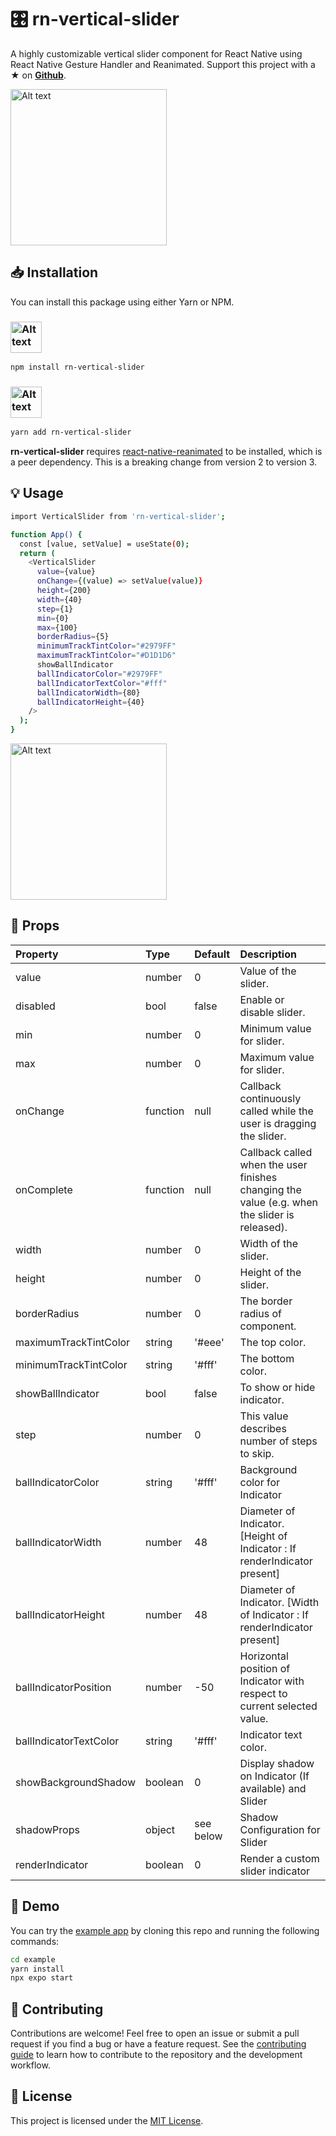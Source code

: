 # :control_knobs: rn-vertical-slider

A highly customizable vertical slider component for React Native using React Native Gesture Handler and Reanimated. Support this project with a ★ on [**Github**](https://github.com/sacmii/rn-vertical-slider).

<img src="https://user-images.githubusercontent.com/12546974/219866420-4796142d-396f-4b31-996a-89f570f7a863.gif" alt="Alt text" width="250">

## :inbox_tray: Installation

You can install this package using either Yarn or NPM.

### <img src="https://upload.wikimedia.org/wikipedia/commons/thumb/d/db/Npm-logo.svg/1200px-Npm-logo.svg.png" alt="Alt text" width="50">

```bash
npm install rn-vertical-slider
```

### <img src="https://raw.githubusercontent.com/yarnpkg/assets/master/yarn-kitten-full.png" alt="Alt text" width="50">

```bash
yarn add rn-vertical-slider
```

**rn-vertical-slider** requires [react-native-reanimated](https://docs.swmansion.com/react-native-reanimated/) to be installed, which is a peer dependency. This is a breaking change from version 2 to version 3.

## :bulb: Usage

```bash
import VerticalSlider from 'rn-vertical-slider';

function App() {
  const [value, setValue] = useState(0);
  return (
    <VerticalSlider
      value={value}
      onChange={(value) => setValue(value)}
      height={200}
      width={40}
      step={1}
      min={0}
      max={100}
      borderRadius={5}
      minimumTrackTintColor="#2979FF"
      maximumTrackTintColor="#D1D1D6"
      showBallIndicator
      ballIndicatorColor="#2979FF"
      ballIndicatorTextColor="#fff"
      ballIndicatorWidth={80}
      ballIndicatorHeight={40}
    />
  );
}
```

<img src="https://user-images.githubusercontent.com/12546974/219865670-04781857-d2eb-48b5-a14d-104d73bdc928.gif" alt="Alt text" width="250">

## :book: Props

| Property               | Type     | Default   | Description                                                                                   |
| :--------------------- | :------- | :-------- | :-------------------------------------------------------------------------------------------- |
| value                  | number   | 0         | Value of the slider.                                                                          |
| disabled               | bool     | false     | Enable or disable slider.                                                                     |
| min                    | number   | 0         | Minimum value for slider.                                                                     |
| max                    | number   | 0         | Maximum value for slider.                                                                     |
| onChange               | function | null      | Callback continuously called while the user is dragging the slider.                           |
| onComplete             | function | null      | Callback called when the user finishes changing the value (e.g. when the slider is released). |
| width                  | number   | 0         | Width of the slider.                                                                          |
| height                 | number   | 0         | Height of the slider.                                                                         |
| borderRadius           | number   | 0         | The border radius of component.                                                               |
| maximumTrackTintColor  | string   | '#eee'    | The top color.                                                                                |
| minimumTrackTintColor  | string   | '#fff'    | The bottom color.                                                                             |
| showBallIndicator      | bool     | false     | To show or hide indicator.                                                                    |
| step                   | number   | 0         | This value describes number of steps to skip.                                                 |
| ballIndicatorColor     | string   | '#fff'    | Background color for Indicator                                                                |
| ballIndicatorWidth     | number   | 48        | Diameter of Indicator. [Height of Indicator : If renderIndicator present]                     |
| ballIndicatorHeight    | number   | 48        | Diameter of Indicator. [Width of Indicator : If renderIndicator present]                      |
| ballIndicatorPosition  | number   | -50       | Horizontal position of Indicator with respect to current selected value.                      |
| ballIndicatorTextColor | string   | '#fff'    | Indicator text color.                                                                         |
| showBackgroundShadow   | boolean  | 0         | Display shadow on Indicator (If available) and Slider                                         |
| shadowProps            | object   | see below | Shadow Configuration for Slider                                                               |
| renderIndicator        | boolean  | 0         | Render a custom slider indicator                                                              |

## :art: Demo

You can try the [example app](https://github.com/sacmii/rn-vertical-slider/tree/master/example) by cloning this repo and running the following commands:

```sh
cd example
yarn install
npx expo start
```

## :handshake: Contributing

Contributions are welcome! Feel free to open an issue or submit a pull request if you find a bug or have a feature request. See the [contributing guide](https://github.com/sacmii/rn-vertical-slider/blob/master/CONTRIBUTING) to learn how to contribute to the repository and the development workflow.

## :scroll: License

This project is licensed under the [MIT License](https://github.com/sacmii/rn-vertical-slider/blob/master/LICENSE).
